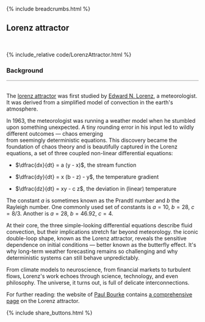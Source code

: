 {% include breadcrumbs.html %}

## Lorenz attractor
<div class="header_line"><br/></div>

{% include_relative code/LorenzAttractor.html %}

<p style="clear: both;"></p>

### Background
<div style="border-top: 1px solid #999999"><br/></div>

The [lorenz attractor](https://en.wikipedia.org/wiki/Lorenz_system) was first studied by [Edward N. Lorenz](https://en.wikipedia.org/wiki/Edward_Norton_Lorenz), 
a meteorologist. It was derived from a simplified model of convection in the earth's atmosphere. 

In 1963, the meteorologist was running a weather model when he stumbled upon something unexpected. 
A tiny rounding error in his input led to wildly different outcomes &mdash; chaos emerging  
from seemingly deterministic equations. This  discovery became the foundation of chaos theory and is beautifully captured 
in the Lorenz equations, a set of three coupled non-linear differential equations:

- $\dfrac{dx}{dt} = a (y - x)$, the stream function

- $\dfrac{dy}{dt} = x (b - z) - y$, the temperature gradient

- $\dfrac{dz}{dt} = xy - c z$, the deviation in (linear) temperature

The constant $a$ is sometimes known as the 
Prandtl number and $b$ the Rayleigh number.
One commonly used set of constants is $a = 10$, $b = 28$, $c = 8 / 3$. 
Another is $a = 28$, $b = 46.92$, $c = 4$.  

At their core, the three simple-looking differential equations describe fluid convection, but
their implications stretch far beyond meteorology. the iconic double-loop shape, known as the Lorenz attractor, 
reveals the sensitive dependence on initial conditions &mdash; better known as the butterfly effect. 
It's why long-term weather forecasting remains so challenging and why deterministic systems can still behave 
unpredictably.

From climate models to neuroscience, from financial markets to turbulent flows, Lorenz's work echoes
through science, technology, and even philosophy. The universe, 
it turns out, is full of delicate interconnections.

For further reading: the website of [Paul Bourke](https://paulbourke.net/fractals/lorenz/) contains 
[a comprehensive page](https://paulbourke.net/fractals/lorenz/) on the Lorenz attractor.

<p style="clear: both;"></p>

{% include share_buttons.html %}